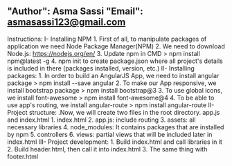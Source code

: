 "Author": Asma Sassi
"Email": asmasassi123@gmail.com
--------------------------------------------------
Instructions:
I- Installing NPM
    1. First of all, to manipulate packages of application we need Node Package Manager(NPM)
    2. We need to download Node.js: https://nodejs.org/en/
    3. Update npm in CMD > npm install npm@latest -g
    4. npm init to create package.json where all project's details is included in there (packages installed, version, etc.)
II- Installing packages:
    1. In order to build an AngularJS App, we need to install angular package > npm install --save angular
    2. To make our App responsive, we install bootstrap package > npm install bootstrap@3
    3. To use global icons, we install font-awesome > npm install font-awesome@4
    4. To be able to use app's routing, we install angular-route > npm install angular-route
II- Project structure: 
    .Now, we will create two files in the root directory. app.js and index.html
    1. index.html 
    2. app.js: include routing
    3. assets: all necessary libraries
    4. node_modules: It contains packages that are installed by npm
    5. controllers
    6. views: partial views that will be included later in index.html
III- Project development:
    1. Build index.html and call libraries in it
    2. Build header.html, then call it into index.html
    3. The same thing with footer.html
    
 

